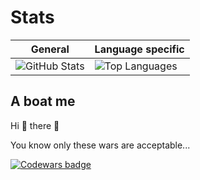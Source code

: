 # Stats

| General | Language specific |
| ------- | ----------------- |
| ![GitHub Stats](https://github-readme-stats.vercel.app/api?username=markkovari&show_icons=true&count_private=true&theme=transparent) | ![Top Languages](https://github-readme-stats.vercel.app/api/top-langs/?username=markkovari&theme=gruvbox&count_private=true) |

## A boat me

Hi 👋 there 👋

You know only these wars are acceptable...

[![Codewars badge](https://www.codewars.com/users/markkovari/badges/small)](https://www.codewars.com/users/markkovari)

<!--

In case of emergency please concact me on LinkedIn or via email.
Chechkout my [homepage](https://markkovari-io.vercel.app/), which is heavily WIP

Thank you 🙇

-->
